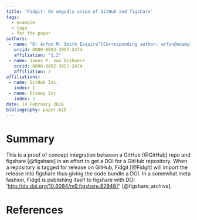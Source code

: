```yaml
---
title: 'Fidgit: An ungodly union of GitHub and figshare'
tags:
  - example
  - tags
  - for the paper
authors:
 - name: "Dr Arfon M. Smith Esquire^[Corresponding author: arfon@example.com]"
   orcid: 0000-0002-3957-2474
   affiliation: "1,2"
 - name: James P. van Dishoeck
   orcid: 0000-0002-3957-2474
   affiliation: 2
affiliations:
 - name: GitHub Inc.
   index: 1
 - name: Disney Inc.
   index: 2
date: 14 February 2016
bibliography: paper.bib
---
```


# Summary

This is a proof of concept integration between a GitHub [@GitHub] repo and figshare [@figshare] in an effort to get a DOI for a GitHub repository. When a repository is tagged for release on GitHub, Fidgit [@Fidgit] will import the release into figshare thus giving the code bundle a DOI. In a somewhat meta fashion, Fidgit is publishing itself to figshare with DOI 'http://dx.doi.org/10.6084/m9.figshare.828487' [@figshare_archive].

# References
